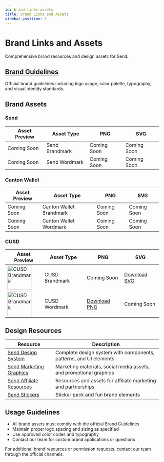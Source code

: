 ```yaml
---
id: brand-links-assets
title: Brand Links and Assets
sidebar_position: 5
---
```


# Brand Links and Assets

Comprehensive brand resources and design assets for Send.

## <a href="https://www.figma.com/proto/T944OuIGQWaTTUpWgbbGP0/-send-Brand-Guidelines--Community-?node-id=1-2923&p=f&t=V7caQ89XjZpk2TvP-1&scaling=contain&content-scaling=fixed&page-id=0%3A1" class="multisig-token-link" target="_blank">Brand Guidelines</a>

Official brand guidelines including logo usage, color palette, typography, and visual identity standards.

## Brand Assets

### Send

| Asset Preview | Asset Type | PNG | SVG |
|---------------|------------|-----|-----|
| Coming Soon | Send Brandmark | Coming Soon | Coming Soon |
| Coming Soon | Send Wordmark | Coming Soon | Coming Soon |

### Canton Wallet

| Asset Preview | Asset Type | PNG | SVG |
|---------------|------------|-----|-----|
| Coming Soon | Canton Wallet Brandmark | Coming Soon | Coming Soon |
| Coming Soon | Canton Wallet Wordmark | Coming Soon | Coming Soon |

### CUSD

| Asset Preview | Asset Type | PNG | SVG |
|---------------|------------|-----|-----|
| <img src="/img/CUSDbrandmark.svg" alt="CUSD Brandmark" width="80" height="80" /> | CUSD Brandmark | Coming Soon | <a href="/img/CUSDbrandmark.svg" class="multisig-revenue-link" download>Download SVG</a> |
| <img src="/img/CUSDwordmark.png" alt="CUSD Brandmark" width="80" height="80" /> | CUSD Wordmark | <a href="/img/CUSDwordmark.png" class="multisig-revenue-link" download>Download PNG</a> | Coming Soon |

## Design Resources

| Resource | Description |
|----------|-------------|
| <a href="https://www.figma.com/community/file/1394206277430437640" class="multisig-token-link" target="_blank">Send Design System</a> | Complete design system with components, patterns, and UI elements |
| <a href="https://www.figma.com/community/file/1416339903615492905/send-marketing-graphics" class="multisig-token-link" target="_blank">Send Marketing Graphics</a> | Marketing materials, social media assets, and promotional graphics |
| <a href="https://www.figma.com/community/file/1418646677248257205/send-affiliate-resources" class="multisig-token-link" target="_blank">Send Affiliate Resources</a> | Resources and assets for affiliate marketing and partnerships |
| <a href="https://www.figma.com/community/file/1440467639305710686/send-stickers" class="multisig-token-link" target="_blank">Send Stickers</a> | Sticker pack and fun brand elements |

## Usage Guidelines

- All brand assets must comply with the official Brand Guidelines
- Maintain proper logo spacing and sizing as specified
- Use approved color codes and typography
- Contact our team for custom brand applications or questions

For additional brand resources or permission requests, contact our team through the official channels.